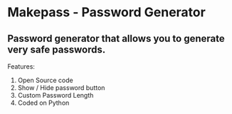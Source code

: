 # Makepass - Password Generator
Password generator that allows you to generate very safe passwords. 
---
Features:
1. Open Source code
2. Show / Hide password button
3. Custom Password Length
4. Coded on Python
